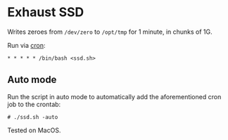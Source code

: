 # Exhaust SSD

Writes zeroes from `/dev/zero` to `/opt/tmp` for 1 minute, in chunks of 1G.

Run via [cron](https://en.wikipedia.org/wiki/Cron):

```
* * * * * /bin/bash <ssd.sh>
```

## Auto mode
Run the script in auto mode to automatically add the aforementioned cron job to the crontab:

```
# ./ssd.sh -auto
```

Tested on MacOS.
